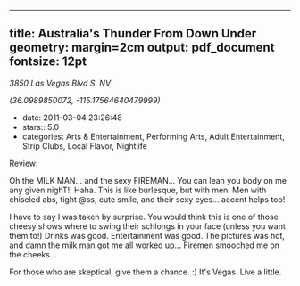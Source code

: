 
---
title: Australia's Thunder From Down Under
geometry: margin=2cm
output: pdf_document
fontsize: 12pt
---

_3850 Las Vegas Blvd S_, _NV_

*(36.0989850072, -115.17564640479999)*

- date: 2011-03-04 23:26:48
- stars:: 5.0
-  categories: Arts & Entertainment, Performing Arts, Adult Entertainment, Strip Clubs, Local Flavor, Nightlife

Review:

Oh the MILK MAN... and the sexy FIREMAN... You can lean you body on me any given nighT!! Haha. This is like burlesque, but with men. Men with chiseled abs, tight @ss, cute smile, and their sexy eyes... accent helps too!

I have to say I was taken by surprise. You would think this is one of those cheesy shows where to swing their schlongs in your face (unless you want them to!) Drinks was good. Entertainment was good. The pictures was hot, and damn the milk man got me all worked up... Firemen smooched me on the cheeks...

For those who are skeptical, give them a chance. :) It's Vegas. Live a little.

